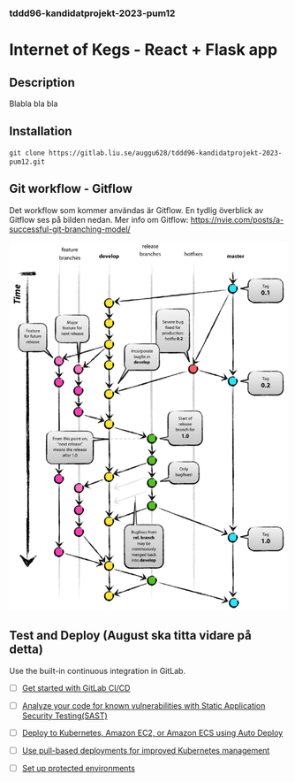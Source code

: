 ### tddd96-kandidatprojekt-2023-pum12

# Internet of Kegs - React + Flask app

## Description
Blabla bla bla

## Installation
```
git clone https://gitlab.liu.se/auggu628/tddd96-kandidatprojekt-2023-pum12.git

```
## Git workflow - Gitflow
Det workflow som kommer användas är Gitflow. En tydlig överblick av Gitflow ses på bilden nedan.
Mer info om Gitflow: https://nvie.com/posts/a-successful-git-branching-model/

![Gitflow model](./git-model.png "Gitflow")

## Test and Deploy (August ska titta vidare på detta)

Use the built-in continuous integration in GitLab.

- [ ] [Get started with GitLab CI/CD](https://docs.gitlab.com/ee/ci/quick_start/index.html)
- [ ] [Analyze your code for known vulnerabilities with Static Application Security Testing(SAST)](https://docs.gitlab.com/ee/user/application_security/sast/)
- [ ] [Deploy to Kubernetes, Amazon EC2, or Amazon ECS using Auto Deploy](https://docs.gitlab.com/ee/topics/autodevops/requirements.html)
- [ ] [Use pull-based deployments for improved Kubernetes management](https://docs.gitlab.com/ee/user/clusters/agent/)
- [ ] [Set up protected environments](https://docs.gitlab.com/ee/ci/environments/protected_environments.html)


